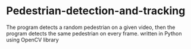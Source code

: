 # Pedestrian-detection-and-tracking
The program detects a random pedestrian on a given video, then the program detects the same pedestrian on every frame. written in Python using OpenCV library
